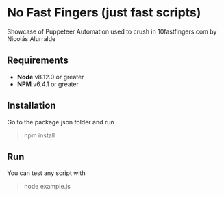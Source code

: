 # No Fast Fingers (just fast scripts)
Showcase of Puppeteer Automation used to crush in 10fastfingers.com by Nicolás Alurralde

## Requirements
- **Node** v8.12.0 or greater
- **NPM** v6.4.1 or greater
## Installation
Go to the package.json folder and run
> npm install

## Run

You can test any script with
> node example.js

